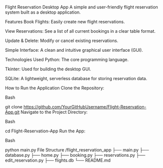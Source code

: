 Flight Reservation Desktop App
A simple and user-friendly flight reservation system built as a desktop application.

Features
Book Flights: Easily create new flight reservations.

View Reservations: See a list of all current bookings in a clear table format.

Update & Delete: Modify or cancel existing reservations.

Simple Interface: A clean and intuitive graphical user interface (GUI).

Technologies Used
Python: The core programming language.

Tkinter: Used for building the desktop GUI.

SQLite: A lightweight, serverless database for storing reservation data.

How to Run the Application
Clone the Repository:

Bash

git clone https://github.com/YourGitHubUsername/Flight-Reservation-App.git
Navigate to the Project Directory:

Bash

cd Flight-Reservation-App
Run the App:

Bash

python main.py
File Structure
/flight_reservation_app
├── main.py
├── database.py
├── home.py
├── booking.py
├── reservations.py
├── edit_reservation.py
├── flights.db
└── README.md
